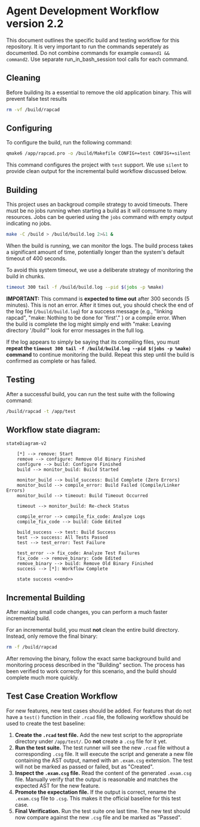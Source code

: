 # Agent Development Workflow version 2.2

This document outlines the specific build and testing workflow for this repository. It is very important to run the commands seperately as documented.
Do not combine commands for example `command1 && command2`. Use separate run_in_bash_session tool calls for each command.

## Cleaning

Before building its a essential to remove the old application binary. This will prevent false test results

```bash
rm -vf /build/rapcad
```

## Configuring

To configure the build, run the following command:

```bash
qmake6 /app/rapcad.pro -o /build/Makefile CONFIG+=test CONFIG+=silent
```

This command configures the project with `test` support. We use `silent` to provide clean output for the incremental build workflow discussed below.

## Building

This project uses an backgroud compile strategy to avoid timeouts. There must be no jobs running when starting a build as it will comsume to many resources.
Jobs can be queried using the `jobs` command with empty output indicating no jobs.

```bash
make -C /build > /build/build.log 2>&1 &
```

When the build is running, we can monitor the logs. The build process takes a significant amount of time, potentially longer than the system's default timeout of 400 seconds.

To avoid this system timeout, we use a deliberate strategy of monitoring the build in chunks.

```bash
timeout 300 tail -f /build/build.log --pid $(jobs -p %make)
```

**IMPORTANT:** This command is **expected to time out** after 300 seconds (5 minutes). This is not an error. After it times out, you should check the end of the log file (`/build/build.log`) for a success message (e.g., "linking rapcad", "make: Nothing to be done for 'first'." ) or a compile error. When the build is complete the log might simply end with "make: Leaving directory '/build'" look for error messages in the full log.

If the log appears to simply be saying that its compiling files, you must **repeat the `timeout 300 tail -f /build/build.log --pid $(jobs -p %make)` command** to continue monitoring the build. Repeat this step until the build is confirmed as complete or has failed.

## Testing

After a successful build, you can run the test suite with the following command:

```bash
/build/rapcad -t /app/test
```

## Workflow state diagram:

```mermaid
stateDiagram-v2

    [*] --> remove: Start
    remove --> configure: Remove Old Binary Finished
    configure --> build: Configure Finished
    build --> monitor_build: Build Started

    monitor_build --> build_success: Build Complete (Zero Errors)
    monitor_build --> compile_error: Build Failed (Compile/Linker Errors)
    monitor_build --> timeout: Build Timeout Occurred

    timeout --> monitor_build: Re-check Status

    compile_error --> compile_fix_code: Analyze Logs
    compile_fix_code --> build: Code Edited

    build_success --> test: Build Success
    test --> success: All Tests Passed
    test --> test_error: Test Failure

    test_error --> fix_code: Analyze Test Failures
    fix_code --> remove_binary: Code Edited
    remove_binary --> build: Remove Old Binary Finished
    success --> [*]: Workflow Complete

    state success <<end>>
```

## Incremental Building

After making small code changes, you can perform a much faster incremental build.

For an incremental build, you must **not** clean the entire build directory. Instead, only remove the final binary:

```bash
rm -f /build/rapcad
```

After removing the binary, follow the exact same background build and monitoring process described in the "Building" section. The process has been verified to work correctly for this scenario, and the build should complete much more quickly.

## Test Case Creation Workflow

For new features, new test cases should be added. For features that do not have a `test()` function in their `.rcad` file, the following workflow should be used to create the test baseline:

1.  **Create the `.rcad` test file.** Add the new test script to the appropriate directory under `/app/test/`. Do **not** create a `.csg` file for it yet.
2.  **Run the test suite.** The test runner will see the new `.rcad` file without a corresponding `.csg` file. It will execute the script and generate a new file containing the AST output, named with an `.exam.csg` extension. The test will not be marked as passed or failed, but as "Created".
3.  **Inspect the `.exam.csg` file.** Read the content of the generated `.exam.csg` file. Manually verify that the output is reasonable and matches the expected AST for the new feature.
4.  **Promote the expectation file.** If the output is correct, rename the `.exam.csg` file to `.csg`. This makes it the official baseline for this test case.
5.  **Final Verification.** Run the test suite one last time. The new test should now compare against the new `.csg` file and be marked as "Passed".
